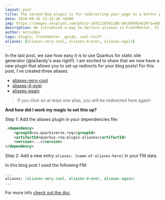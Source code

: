 ```yaml
---
layout: post
title: The second Roq plugin is for redirecting your page to a better place!
date: 2024-09-16 13:32:20 +0200
img: https://images.unsplash.com/photo-1691210781188-b8c69945e620?q=80&w=1899&auto=format&fit=crop&ixlib=rb-4.0.3&ixid=M3wxMjA3fDB8MHxwaG90by1wYWdlfHx8fGVufDB8fHx8fA%3D%3D
description: We introduced a way to declare aliases in FrontMatter. It is now easy create redirections to your blog posts!
author: mcruzdev
tags: plugin, frontmatter, guide, cool-stuff
aliases: [aliases-very-cool, aliases-4-ever, aliases-again]
---
```


In the last post, we saw how easy it is to use Quarkus for static site generator (@ia3andy's was right!). I am excited to share that we now have a new plugin that allows you to set up redirects for your blog posts! For this post, I've created three aliases.

- [aliases-very-cool](<{site.url('/aliases-very-cool')}>)
- [aliases-4-ever](<{site.url('/aliases-4-ever')}>)
- [aliases-again](<{site.url('/aliases-again')}>)

> If you click on at least one alias, you will be redirected here again!

**And how did I work my magic to set this up?**

Step 1: Add the aliases plugin in your dependencies file:

```xml
 <dependency>
    <groupId>io.quarkiverse.roq</groupId>
    <artifactId>quarkus-roq-plugin-aliases</artifactId>
    <version>...</version>
</dependency>
```

Step 2: Add a new entry `aliases: [name-of-aliases-here]` in your FM data.

In this blog post I used the following FM:

```markdown
...
aliases: [aliases-very-cool, aliases-4-ever, aliases-again]
...
```

For more info [check out the doc](https://docs.quarkiverse.io/quarkus-roq/dev/quarkus-roq-plugins.html#_roq_plugin_aliases).
